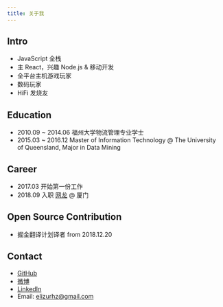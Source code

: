 ```yaml
---
title: 关于我
---
```


## Intro

- JavaScript 全栈
- 主 React，兴趣 Node.js & 移动开发
- 全平台主机游戏玩家
- 数码玩家
- HiFi 发烧友

## Education

- 2010.09 ~ 2014.06 福州大学物流管理专业学士
- 2015.03 ~ 2016.12 Master of Information Technology @ The University of Queensland, Major in Data Mining

## Career

- 2017.03 开始第一份工作
- 2018.09 入职 [网龙](http://www.nd.com.cn) @ 厦门

## Open Source Contribution

- 掘金翻译计划译者 from 2018.12.20

## Contact

- [GitHub](https://github.com/ElizurHz)
- [微博](https://weibo.com/1955273297)
- [LinkedIn](https://www.linkedin.com/in/%E7%9A%93%E6%B3%BD-%E5%BE%90-88877090/)
- Email: elizurhz@gmail.com
